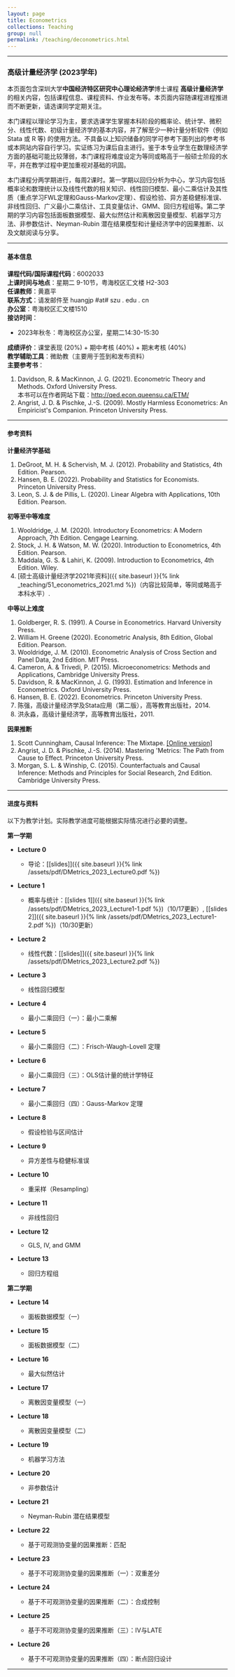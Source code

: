 ```yaml
---
layout: page
title: Econometrics
collections: Teaching
group: null
permalink: /teaching/deconometrics.html
---
```


---
### 高级计量经济学 (2023学年)

本页面包含深圳大学**中国经济特区研究中心理论经济学**博士课程 **高级计量经济学** 的相关内容，包括课程信息、课程资料、作业发布等。本页面内容随课程进程推进而不断更新，请选课同学定期关注。

本门课程以理论学习为主，要求选课学生掌握本科阶段的概率论、统计学、微积分、线性代数、初级计量经济学的基本内容，并了解至少一种计量分析软件（例如 Stata 或 R 等) 的使用方法。不具备以上知识储备的同学可参考下面列出的参考书或本网站内容自行学习。实证练习为课后自主进行。鉴于本专业学生在数理经济学方面的基础可能比较薄弱，本门课程将难度设定为等同或略高于一般硕士阶段的水平，并在教学过程中更加重视对基础的巩固。   

本门课程分两学期进行，每周2课时。第一学期以回归分析为中心，学习内容包括概率论和数理统计以及线性代数的相关知识、线性回归模型、最小二乘估计及其性质（重点学习FWL定理和Gauss-Markov定理）、假设检验、异方差稳健标准误、非线性回归、广义最小二乘估计、工具变量估计、GMM、回归方程组等。第二学期的学习内容包括面板数据模型、最大似然估计和离散因变量模型、机器学习方法、非参数估计、Neyman-Rubin 潜在结果模型和计量经济学中的因果推断、以及文献阅读与分享。


---
#### 基本信息

**课程代码/国际课程代码**：6002033    
**上课时间与地点**：星期二 9-10节，粤海校区汇文楼 H2-303    
**任课教师**：黄嘉平    
**联系方式**：请发邮件至 huangjp #at# szu . edu . cn   
**办公室**：粤海校区汇文楼1510   
**接访时间**：   
  - 2023年秋冬：粤海校区办公室，星期二14:30-15:30   

**成绩评价**：课堂表现 (20%) + 期中考核 (40%) + 期末考核 (40%)   
**教学辅助工具**：微助教（主要用于签到和发布资料）   
**主要参考书**：   
1. Davidson, R. & MacKinnon, J. G. (2021). Econometric Theory and Methods. Oxford University Press.      
本书可以在作者网站下载：<http://qed.econ.queensu.ca/ETM/>   
2. Angrist, J. D. & Pischke, J.-S. (2009). Mostly Harmless Econometrics: An Empiricist's Companion. Princeton University Press.    


---
#### 参考资料

**计量经济学基础**
1. DeGroot, M. H. & Schervish, M. J. (2012). Probability and Statistics, 4th Edition. Pearson.   
2. Hansen, B. E. (2022). Probability and Statistics for Economists. Princeton University Press.   
3. Leon, S. J. & de Pillis, L. (2020). Linear Algebra with Applications, 10th Edition. Pearson.


**初等至中等难度**   
1. Wooldridge, J. M. (2020). Introductory Econometrics: A Modern Approach, 7th Edition. Cengage Learning.   
2. Stock, J. H. & Watson, M. W. (2020). Introduction to Econometrics, 4th Edition. Pearson.   
3. Maddala, G. S. & Lahiri, K. (2009). Introduction to Econometrics, 4th Edition. Wiley.      
4. [硕士高级计量经济学2021年资料]({{ site.baseurl }}{% link _teaching/51_econometrics_2021.md %})（内容比较简单，等同或略高于本科水平）.      


**中等以上难度**   
1. Goldberger, R. S. (1991). A Course in Econometrics. Harvard University Press.   
2. William H. Greene (2020). Econometric Analysis, 8th Edition, Global Edition. Pearson.   
3. Wooldridge, J. M. (2010). Econometric Analysis of Cross Section and Panel Data, 2nd Edition. MIT Press.   
4. Cameron, A. & Trivedi, P. (2015). Microeconometrics: Methods and Applications, Cambridge University Press.   
5. Davidson, R. & MacKinnon, J. G. (1993). Estimation and Inference in Econometrics. Oxford University Press.   
6. Hansen, B. E. (2022). Econometrics. Princeton University Press.   
7. 陈强，高级计量经济学及Stata应用（第二版），高等教育出版社，2014.   
8. 洪永淼，高级计量经济学，高等教育出版社，2011.   

**因果推断**
1. Scott Cunningham, Causal Inference: The Mixtape. [[Online version]](https://mixtape.scunning.com/)   
2. Angrist, J. D. & Pischke, J.-S. (2014). Mastering 'Metrics: The Path from Cause to Effect. Princeton University Press.   
3. Morgan, S. L. & Winship, C. (2015). Counterfactuals and Causal Inference: Methods and Principles for Social Research, 2nd Edition. Cambridge University Press.



---
#### 进度与资料

以下为教学计划。实际教学进度可能根据实际情况进行必要的调整。

**第一学期**
* **Lecture 0**    
  - 导论：[[slides]]({{ site.baseurl }}{% link /assets/pdf/DMetrics_2023_Lecture0.pdf %})   

* **Lecture 1**
  - 概率与统计：[[slides 1]]({{ site.baseurl }}{% link /assets/pdf/DMetrics_2023_Lecture1-1.pdf %})（10/17更新）, [[slides 2]]({{ site.baseurl }}{% link /assets/pdf/DMetrics_2023_Lecture1-2.pdf %})（10/30更新）      

* **Lecture 2**   
  - 线性代数：[[slides]]({{ site.baseurl }}{% link /assets/pdf/DMetrics_2023_Lecture2.pdf %})        

* **Lecture 3**   
  - 线性回归模型    

* **Lecture 4**   
  - 最小二乘回归（一）：最小二乘解   

* **Lecture 5**   
  - 最小二乘回归（二）：Frisch-Waugh-Lovell 定理    

* **Lecture 6**   
  - 最小二乘回归（三）：OLS估计量的统计学特征    

* **Lecture 7**   
  - 最小二乘回归（四）：Gauss-Markov 定理       

* **Lecture 8**     
  - 假设检验与区间估计    

* **Lecture 9**   
  - 异方差性与稳健标准误     

* **Lecture 10**    
  - 重采样（Resampling）   

* **Lecture 11**     
  - 非线性回归   

* **Lecture 12**    
  - GLS, IV, and GMM    

* **Lecture 13**    
  - 回归方程组     

**第二学期**
* **Lecture 14**    
  - 面板数据模型（一）    

* **Lecture 15**    
  - 面板数据模型（二）    

* **Lecture 16**    
  - 最大似然估计    

* **Lecture 17**    
  - 离散因变量模型（一）  

* **Lecture 18**    
  - 离散因变量模型（二）      

* **Lecture 19**    
  - 机器学习方法    

* **Lecture 20**    
  - 非参数估计    

* **Lecture 21**    
  - Neyman-Rubin 潜在结果模型

* **Lecture 22**    
  - 基于可观测协变量的因果推断：匹配

* **Lecture 23**    
  - 基于不可观测协变量的因果推断（一）：双重差分

* **Lecture 24**    
  - 基于不可观测协变量的因果推断（二）：合成控制

* **Lecture 25**    
  - 基于不可观测协变量的因果推断（三）：IV与LATE

* **Lecture 26**    
  - 基于不可观测协变量的因果推断（四）：断点回归设计


---
